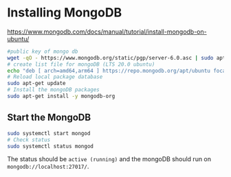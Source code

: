 # Installing MongoDB

https://www.mongodb.com/docs/manual/tutorial/install-mongodb-on-ubuntu/

```sh
#public key of mongo db
wget -qO - https://www.mongodb.org/static/pgp/server-6.0.asc | sudo apt-key add -
# create list file for mongoDB (LTS 20.0 ubuntu)
echo "deb [ arch=amd64,arm64 ] https://repo.mongodb.org/apt/ubuntu focal/mongodb-org/6.0 multiverse" | sudo tee /etc/apt/sources.list.d/mongodb-org-6.0.list
# Reload local package database
sudo apt-get update
# Install the mongoDB packages
sudo apt-get install -y mongodb-org
```

## Start the MongoDB

```sh
sudo systemctl start mongod
# Check status
sudo systemctl status mongod
```

The status should be `active (running)` and the mongoDB should run on `mongodb://localhost:27017/`.
